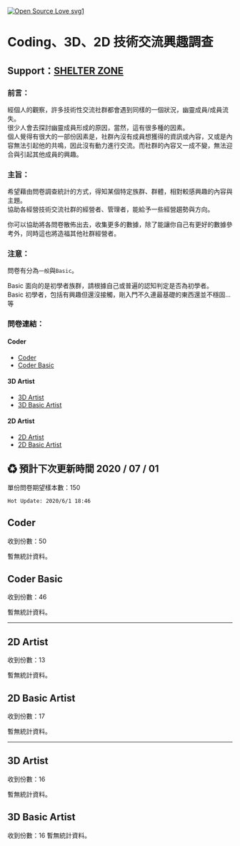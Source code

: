 [![Open Source Love svg1](https://badges.frapsoft.com/os/v1/open-source.svg?v=103)](https://github.com/ellerbrock/open-source-badges/)

# Coding、3D、2D 技術交流興趣調查

## Support：[SHELTER ZONE](https://shelter-zone.github.io/SHELTER-ZONE/#/)

### 前言：
經個人的觀察，許多技術性交流社群都會遇到同樣的一個狀況，幽靈成員/成員流失。<br>
很少人會去探討幽靈成員形成的原因，當然，這有很多種的因素。<br>
個人覺得有很大的一部份因素是，社群內沒有成員想獲得的資訊或內容，又或是內容無法引起他的共鳴，因此沒有動力進行交流。而社群的內容又一成不變，無法迎合與引起其他成員的興趣。

### 主旨：
希望藉由問卷調查統計的方式，得知某個特定族群、群體，相對較感興趣的內容與主題。<br>
協助各經營技術交流社群的經營者、管理者，能給予一些經營趨勢與方向。

你可以協助將各問卷散佈出去，收集更多的數據，除了能讓你自己有更好的數據參考外，同時這也將造福其他社群經營者。

### 注意：
問卷有分為`一般`與`Basic`。

Basic 面向的是初學者族群，請根據自己或普遍的認知判定是否為初學者。<br>
Basic 初學者，包括有興趣但還沒接觸，剛入門不久連最基礎的東西還並不穩固...等

### 問卷連結：
#### Coder
- [Coder](https://forms.gle/7UUPiWjBedJeLvGU7)
- [Coder Basic](https://forms.gle/sXgNXMPR8pHB3v1g6)

#### 3D Artist
- [3D Artist](https://forms.gle/figrPaUjg3GBND1g9)
- [3D Basic Artist](https://forms.gle/CWb4VBBp9o2Y6Kks8)

#### 2D Artist
- [2D Artist](https://forms.gle/DpjuTDNSns3bLK976)
- [2D Basic Artist](https://forms.gle/G7S8NtASRKsFx5ZL9)

## ♻ 預計下次更新時間 2020 / 07 / 01
單份問卷期望樣本數：150

`Hot Update: 2020/6/1 18:46`

## Coder
收到份數：50

暫無統計資料。

## Coder Basic
收到份數：46

暫無統計資料。

---

## 2D Artist
收到份數：13

暫無統計資料。

## 2D Basic Artist
收到份數：17

暫無統計資料。

---

## 3D Artist
收到份數：16

暫無統計資料。

## 3D Basic Artist
收到份數：16
暫無統計資料。
